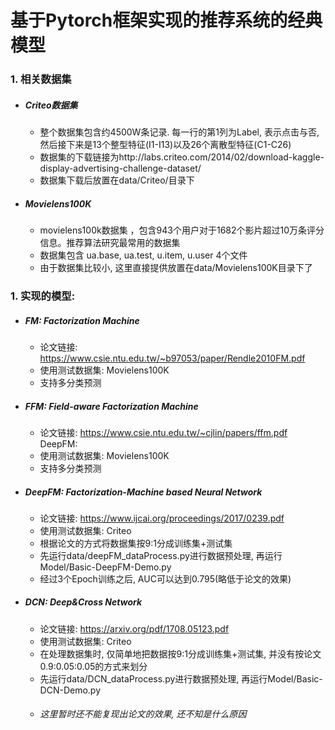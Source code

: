 # 基于Pytorch框架实现的推荐系统的经典模型

### 1. 相关数据集
- ##### Criteo数据集
    - 整个数据集包含约4500W条记录. 每一行的第1列为Label, 表示点击与否, 
然后接下来是13个整型特征(I1-I13)以及26个离散型特征(C1-C26)
    - 数据集的下载链接为http://labs.criteo.com/2014/02/download-kaggle-display-advertising-challenge-dataset/
    - 数据集下载后放置在data/Criteo/目录下
- ##### Movielens100K
    - movielens100k数据集 ，包含943个用户对于1682个影片超过10万条评分信息。推荐算法研究最常用的数据集
    - 数据集包含 ua.base, ua.test, u.item, u.user 4个文件
    - 由于数据集比较小, 这里直接提供放置在data/Movielens100K目录下了 
### 1. 实现的模型:
- ##### FM: Factorization Machine
    - 论文链接: https://www.csie.ntu.edu.tw/~b97053/paper/Rendle2010FM.pdf
    - 使用测试数据集: Movielens100K
    - 支持多分类预测
- ##### FFM: Field-aware Factorization Machine
    - 论文链接: https://www.csie.ntu.edu.tw/~cjlin/papers/ffm.pdf
DeepFM: 
    - 使用测试数据集: Movielens100K
    - 支持多分类预测
- ##### DeepFM: Factorization-Machine based Neural Network
    - 论文链接: https://www.ijcai.org/proceedings/2017/0239.pdf
    - 使用测试数据集: Criteo
    - 根据论文的方式将数据集按9:1分成训练集+测试集
    - 先运行data/deepFM_dataProcess.py进行数据预处理, 再运行Model/Basic-DeepFM-Demo.py
    - 经过3个Epoch训练之后, AUC可以达到0.795(略低于论文的效果)
- ##### DCN: Deep&Cross Network
    - 论文链接: https://arxiv.org/pdf/1708.05123.pdf
    - 使用测试数据集: Criteo
    - 在处理数据集时, 仅简单地把数据按9:1分成训练集+测试集, 并没有按论文0.9:0.05:0.05的方式来划分
    - 先运行data/DCN_dataProcess.py进行数据预处理, 再运行Model/Basic-DCN-Demo.py
    - ###### 这里暂时还不能复现出论文的效果, 还不知是什么原因
    